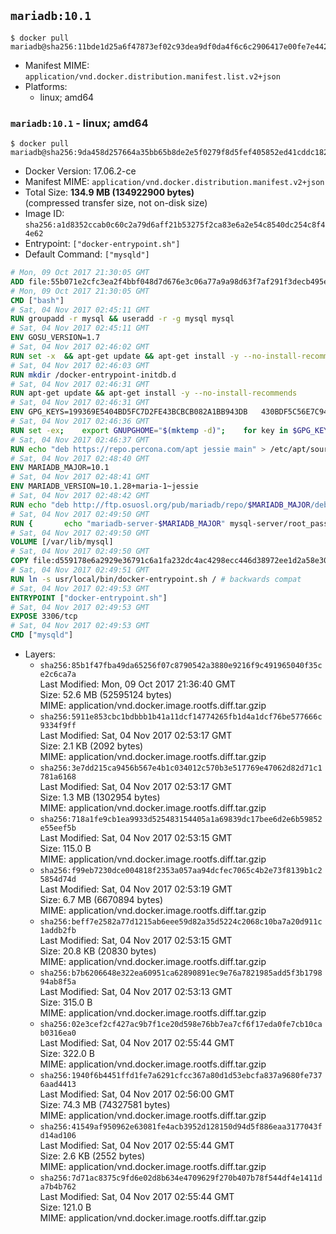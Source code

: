 ## `mariadb:10.1`

```console
$ docker pull mariadb@sha256:11bde1d25a6f47873ef02c93dea9df0da4f6c6c2906417e00fe7e442ad19216c
```

-	Manifest MIME: `application/vnd.docker.distribution.manifest.list.v2+json`
-	Platforms:
	-	linux; amd64

### `mariadb:10.1` - linux; amd64

```console
$ docker pull mariadb@sha256:9da458d257664a35bb65b8de2e5f0279f8d5fef405852ed41cddc182000ea049
```

-	Docker Version: 17.06.2-ce
-	Manifest MIME: `application/vnd.docker.distribution.manifest.v2+json`
-	Total Size: **134.9 MB (134922900 bytes)**  
	(compressed transfer size, not on-disk size)
-	Image ID: `sha256:a1d8352ccab0c60c2a79d6aff21b53275f2ca83e6a2e54c8540dc254c8f44e62`
-	Entrypoint: `["docker-entrypoint.sh"]`
-	Default Command: `["mysqld"]`

```dockerfile
# Mon, 09 Oct 2017 21:30:05 GMT
ADD file:55b071e2cfc3ea2f4bbf048d7d676e3c06a77a9a98d63f7af291f3decb495ec8 in / 
# Mon, 09 Oct 2017 21:30:05 GMT
CMD ["bash"]
# Sat, 04 Nov 2017 02:45:11 GMT
RUN groupadd -r mysql && useradd -r -g mysql mysql
# Sat, 04 Nov 2017 02:45:11 GMT
ENV GOSU_VERSION=1.7
# Sat, 04 Nov 2017 02:46:02 GMT
RUN set -x 	&& apt-get update && apt-get install -y --no-install-recommends ca-certificates wget && rm -rf /var/lib/apt/lists/* 	&& wget -O /usr/local/bin/gosu "https://github.com/tianon/gosu/releases/download/$GOSU_VERSION/gosu-$(dpkg --print-architecture)" 	&& wget -O /usr/local/bin/gosu.asc "https://github.com/tianon/gosu/releases/download/$GOSU_VERSION/gosu-$(dpkg --print-architecture).asc" 	&& export GNUPGHOME="$(mktemp -d)" 	&& gpg --keyserver ha.pool.sks-keyservers.net --recv-keys B42F6819007F00F88E364FD4036A9C25BF357DD4 	&& gpg --batch --verify /usr/local/bin/gosu.asc /usr/local/bin/gosu 	&& rm -r "$GNUPGHOME" /usr/local/bin/gosu.asc 	&& chmod +x /usr/local/bin/gosu 	&& gosu nobody true 	&& apt-get purge -y --auto-remove ca-certificates wget
# Sat, 04 Nov 2017 02:46:03 GMT
RUN mkdir /docker-entrypoint-initdb.d
# Sat, 04 Nov 2017 02:46:31 GMT
RUN apt-get update && apt-get install -y --no-install-recommends 		apt-transport-https ca-certificates 		pwgen 	&& rm -rf /var/lib/apt/lists/*
# Sat, 04 Nov 2017 02:46:31 GMT
ENV GPG_KEYS=199369E5404BD5FC7D2FE43BCBCB082A1BB943DB 	430BDF5C56E7C94E848EE60C1C4CBDCDCD2EFD2A 	4D1BB29D63D98E422B2113B19334A25F8507EFA5
# Sat, 04 Nov 2017 02:46:36 GMT
RUN set -ex; 	export GNUPGHOME="$(mktemp -d)"; 	for key in $GPG_KEYS; do 		gpg --keyserver ha.pool.sks-keyservers.net --recv-keys "$key"; 	done; 	gpg --export $GPG_KEYS > /etc/apt/trusted.gpg.d/mariadb.gpg; 	rm -r "$GNUPGHOME"; 	apt-key list
# Sat, 04 Nov 2017 02:46:37 GMT
RUN echo "deb https://repo.percona.com/apt jessie main" > /etc/apt/sources.list.d/percona.list 	&& { 		echo 'Package: *'; 		echo 'Pin: release o=Percona Development Team'; 		echo 'Pin-Priority: 998'; 	} > /etc/apt/preferences.d/percona
# Sat, 04 Nov 2017 02:48:40 GMT
ENV MARIADB_MAJOR=10.1
# Sat, 04 Nov 2017 02:48:41 GMT
ENV MARIADB_VERSION=10.1.28+maria-1~jessie
# Sat, 04 Nov 2017 02:48:42 GMT
RUN echo "deb http://ftp.osuosl.org/pub/mariadb/repo/$MARIADB_MAJOR/debian jessie main" > /etc/apt/sources.list.d/mariadb.list 	&& { 		echo 'Package: *'; 		echo 'Pin: release o=MariaDB'; 		echo 'Pin-Priority: 999'; 	} > /etc/apt/preferences.d/mariadb
# Sat, 04 Nov 2017 02:49:50 GMT
RUN { 		echo "mariadb-server-$MARIADB_MAJOR" mysql-server/root_password password 'unused'; 		echo "mariadb-server-$MARIADB_MAJOR" mysql-server/root_password_again password 'unused'; 	} | debconf-set-selections 	&& apt-get update 	&& apt-get install -y 		"mariadb-server=$MARIADB_VERSION" 		percona-xtrabackup 		socat 	&& rm -rf /var/lib/apt/lists/* 	&& sed -ri 's/^user\s/#&/' /etc/mysql/my.cnf /etc/mysql/conf.d/* 	&& rm -rf /var/lib/mysql && mkdir -p /var/lib/mysql /var/run/mysqld 	&& chown -R mysql:mysql /var/lib/mysql /var/run/mysqld 	&& chmod 777 /var/run/mysqld 	&& find /etc/mysql/ -name '*.cnf' -print0 		| xargs -0 grep -lZE '^(bind-address|log)' 		| xargs -rt -0 sed -Ei 's/^(bind-address|log)/#&/' 	&& echo '[mysqld]\nskip-host-cache\nskip-name-resolve' > /etc/mysql/conf.d/docker.cnf
# Sat, 04 Nov 2017 02:49:50 GMT
VOLUME [/var/lib/mysql]
# Sat, 04 Nov 2017 02:49:50 GMT
COPY file:d559178e6a2929e36791c6a1fa232dc4ac4298ecc446d38972ee1d2a58e30621 in /usr/local/bin/ 
# Sat, 04 Nov 2017 02:49:51 GMT
RUN ln -s usr/local/bin/docker-entrypoint.sh / # backwards compat
# Sat, 04 Nov 2017 02:49:53 GMT
ENTRYPOINT ["docker-entrypoint.sh"]
# Sat, 04 Nov 2017 02:49:53 GMT
EXPOSE 3306/tcp
# Sat, 04 Nov 2017 02:49:53 GMT
CMD ["mysqld"]
```

-	Layers:
	-	`sha256:85b1f47fba49da65256f07c8790542a3880e9216f9c491965040f35ce2c6ca7a`  
		Last Modified: Mon, 09 Oct 2017 21:36:40 GMT  
		Size: 52.6 MB (52595124 bytes)  
		MIME: application/vnd.docker.image.rootfs.diff.tar.gzip
	-	`sha256:5911e853cbc1bdbbb1b41a11dcf14774265fb1d4a1dcf76be577666c9334f9ff`  
		Last Modified: Sat, 04 Nov 2017 02:53:17 GMT  
		Size: 2.1 KB (2092 bytes)  
		MIME: application/vnd.docker.image.rootfs.diff.tar.gzip
	-	`sha256:3e7dd215ca9456b567e4b1c034012c570b3e517769e47062d82d71c1781a6168`  
		Last Modified: Sat, 04 Nov 2017 02:53:17 GMT  
		Size: 1.3 MB (1302954 bytes)  
		MIME: application/vnd.docker.image.rootfs.diff.tar.gzip
	-	`sha256:718a1fe9cb1ea9933d525483154405a1a69839dc17bee6d2e6b59852e55eef5b`  
		Last Modified: Sat, 04 Nov 2017 02:53:15 GMT  
		Size: 115.0 B  
		MIME: application/vnd.docker.image.rootfs.diff.tar.gzip
	-	`sha256:f99eb7230dce004818f2353a057aa94dcfec7065c4b2e73f8139b1c25854d74d`  
		Last Modified: Sat, 04 Nov 2017 02:53:19 GMT  
		Size: 6.7 MB (6670894 bytes)  
		MIME: application/vnd.docker.image.rootfs.diff.tar.gzip
	-	`sha256:beff7e2582a77d1215ab6eee59d82a35d5224c2068c10ba7a20d911c1addb2fb`  
		Last Modified: Sat, 04 Nov 2017 02:53:15 GMT  
		Size: 20.8 KB (20830 bytes)  
		MIME: application/vnd.docker.image.rootfs.diff.tar.gzip
	-	`sha256:b7b6206648e322ea60951ca62890891ec9e76a7821985add5f3b179894ab8f5a`  
		Last Modified: Sat, 04 Nov 2017 02:53:13 GMT  
		Size: 315.0 B  
		MIME: application/vnd.docker.image.rootfs.diff.tar.gzip
	-	`sha256:02e3cef2cf427ac9b7f1ce20d598e76bb7ea7cf6f17eda0fe7cb10cab0316ea0`  
		Last Modified: Sat, 04 Nov 2017 02:55:44 GMT  
		Size: 322.0 B  
		MIME: application/vnd.docker.image.rootfs.diff.tar.gzip
	-	`sha256:1940f6b4451ffd1fe7a6291cfcc367a80d1d53ebcfa837a9680fe7376aad4413`  
		Last Modified: Sat, 04 Nov 2017 02:56:00 GMT  
		Size: 74.3 MB (74327581 bytes)  
		MIME: application/vnd.docker.image.rootfs.diff.tar.gzip
	-	`sha256:41549af950962e63081fe4acb3952d128150d94d5f886eaa3177043fd14ad106`  
		Last Modified: Sat, 04 Nov 2017 02:55:44 GMT  
		Size: 2.6 KB (2552 bytes)  
		MIME: application/vnd.docker.image.rootfs.diff.tar.gzip
	-	`sha256:7d71ac8375c9fd6e02d8b634e4709629f270b407b78f544df4e1411da7b4b762`  
		Last Modified: Sat, 04 Nov 2017 02:55:44 GMT  
		Size: 121.0 B  
		MIME: application/vnd.docker.image.rootfs.diff.tar.gzip
